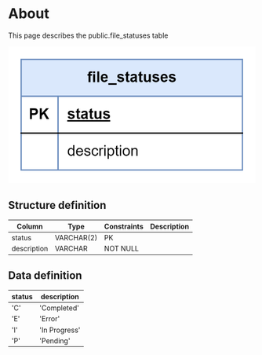 # About  

This page describes the public.file_statuses table  

![Alt text](file_statuses.png)

## Structure definition  

| Column | Type | Constraints | Description |
| - | - | - | - |
| status  | VARCHAR(2) | PK |
| description  | VARCHAR | NOT NULL |

## Data definition 

| status | description |
| - | - |
| 'С'  | 'Completed' |
| 'E'  | 'Error' |
| 'I'  | 'In Progress' |
| 'P'  | 'Pending' |